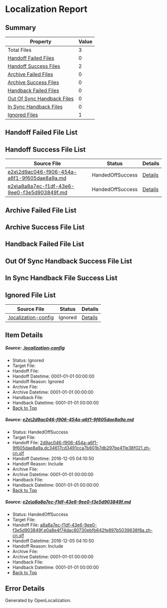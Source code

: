 # <a name='report-top'></a> Localization Report

## Summary
 Property | Value 
 -------- | ----- 
 Total Files | 3
[ Handoff Failed Files ](#handoff-failed-list)| 0
[ Handoff Success Files ](#handoff-success-list)| 2
[ Archive Failed Files ](#archive-failed-list)| 0
[ Archive Success Files ](#archive-success-list)| 0
[ Handback Failed Files ](#handback-failed-list)| 0
[ Out Of Sync Handback Files ](#outofsync-handback-success-list)| 0
[ In Sync Handback Files ](#insync-handback-success-list)| 0
[ Ignored Files ](#ignored-list)| 1

## <a name='handoff-failed-list'></a> Handoff Failed File List

## <a name='handoff-success-list'></a> Handoff Success File List
 Source File | Status | Details 
 ----------- | ------ | ------- 
 [e2e\2d9ac046-f906-454a-a6f1-9f605dae8a9a.md](https://github.com/OpenLocalizationTestOrg/ol-test0/blob/678844146888aa07cfadb9553eabfb0ad692b747/e2e/2d9ac046-f906-454a-a6f1-9f605dae8a9a.md) | HandedOffSuccess | [Details](#caaf651980dccbef3309f98f7b9eac8877f0b9dc1)
 [e2e\a8a8a7ec-f1df-43e6-9ee0-f3e5d903849f.md](https://github.com/OpenLocalizationTestOrg/ol-test0/blob/678844146888aa07cfadb9553eabfb0ad692b747/e2e/a8a8a7ec-f1df-43e6-9ee0-f3e5d903849f.md) | HandedOffSuccess | [Details](#6d2c0392239d081b890f559455c52d260fcb08f32)

## <a name='archive-failed-list'></a> Archive Failed File List

## <a name='archive-success-list'></a> Archive Success File List

## <a name='handback-failed-list'></a> Handback Failed File List

## <a name='outofsync-handback-success-list'></a> Out Of Sync Handback Success File List

## <a name='insync-handback-success-list'></a> In Sync Handback File Success List

## <a name='ignored-list'></a> Ignored File List
 Source File | Status | Details 
 ----------- | ------ | ------- 
 [.localization-config](https://github.com/OpenLocalizationTestOrg/ol-test0/blob/678844146888aa07cfadb9553eabfb0ad692b747/.localization-config) | Ignored | [Details](#c268a05ecaa7ec85942ed632c29928ee5bd6da8d0)

## Item Details
##### <a name='c268a05ecaa7ec85942ed632c29928ee5bd6da8d0'></a> Source: [.localization-config](https://github.com/OpenLocalizationTestOrg/ol-test0/blob/678844146888aa07cfadb9553eabfb0ad692b747/.localization-config)
* Status: Ignored
* Target File: 
* Handoff File: 
* Handoff Datetime: 0001-01-01 00:00:00
* Handoff Reason: Ignored
* Archive File: 
* Archive Datetime: 0001-01-01 00:00:00
* Handback File: 
* Handback Datetime: 0001-01-01 00:00:00
* [Back to Top](#report-top)

##### <a name='caaf651980dccbef3309f98f7b9eac8877f0b9dc1'></a> Source: [e2e\2d9ac046-f906-454a-a6f1-9f605dae8a9a.md](https://github.com/OpenLocalizationTestOrg/ol-test0/blob/678844146888aa07cfadb9553eabfb0ad692b747/e2e/2d9ac046-f906-454a-a6f1-9f605dae8a9a.md)
* Status: HandedOffSuccess
* Target File: 
* Handoff File: [2d9ac046-f906-454a-a6f1-9f605dae8a9a.dc34617cd3491cca7b601b7db297be411e38f021.zh-cn.xlf](https://github.com/OpenLocalizationTestOrg/ol-test0-handoff/blob/5eeb10898b2e6445858c9881b03c43eccc3fcd0e/ol-handoff/OpenLocalizationTestOrg/ol-test0-zhcn/shujia/ht/2d9ac046-f906-454a-a6f1-9f605dae8a9a.dc34617cd3491cca7b601b7db297be411e38f021.zh-cn.xlf)
* Handoff Datetime: 2016-12-05 04:10:50
* Handoff Reason: Include
* Archive File: 
* Archive Datetime: 0001-01-01 00:00:00
* Handback File: 
* Handback Datetime: 0001-01-01 00:00:00
* [Back to Top](#report-top)

##### <a name='6d2c0392239d081b890f559455c52d260fcb08f32'></a> Source: [e2e\a8a8a7ec-f1df-43e6-9ee0-f3e5d903849f.md](https://github.com/OpenLocalizationTestOrg/ol-test0/blob/678844146888aa07cfadb9553eabfb0ad692b747/e2e/a8a8a7ec-f1df-43e6-9ee0-f3e5d903849f.md)
* Status: HandedOffSuccess
* Target File: 
* Handoff File: [a8a8a7ec-f1df-43e6-9ee0-f3e5d903849f.e0a8e4f74dac80730ebfb642fe897b5039638f8a.zh-cn.xlf](https://github.com/OpenLocalizationTestOrg/ol-test0-handoff/blob/5eeb10898b2e6445858c9881b03c43eccc3fcd0e/ol-handoff/OpenLocalizationTestOrg/ol-test0-zhcn/shujia/ht/a8a8a7ec-f1df-43e6-9ee0-f3e5d903849f.e0a8e4f74dac80730ebfb642fe897b5039638f8a.zh-cn.xlf)
* Handoff Datetime: 2016-12-05 04:10:50
* Handoff Reason: Include
* Archive File: 
* Archive Datetime: 0001-01-01 00:00:00
* Handback File: 
* Handback Datetime: 0001-01-01 00:00:00
* [Back to Top](#report-top)


## Error Details

Generated by OpenLocalization.
